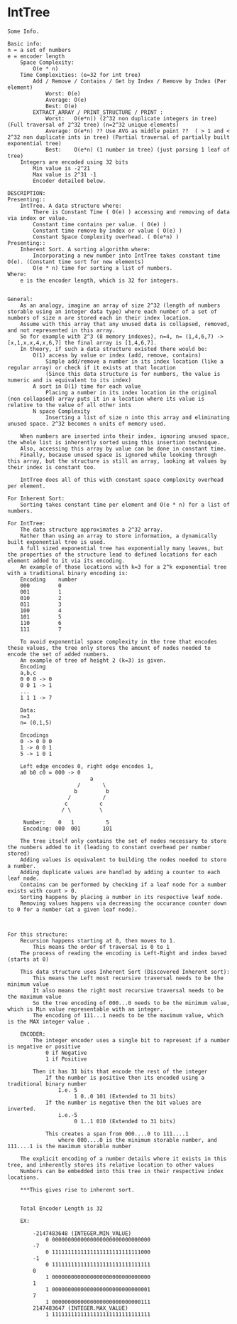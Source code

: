# IntTree 

    Some Info.

    Basic info:
    n = a set of numbers
    e = encoder length
        Space Complexity:
            O(e * n)
        Time Complexities: (e=32 for int tree)
            Add / Remove / Contains / Get by Index / Remove by Index (Per element)
                Worst: O(e)
                Average: O(e)
                Best: O(e)
            EXTRACT_ARRAY / PRINT_STRUCTURE / PRINT :
                Worst:   O(e*n)) (2^32 non duplicate integers in tree)  (Full traversal of 2^32 tree) (n=2^32 unique elements)
                Average: O(e*n) ?? Use AVG as middle point ??  ( > 1 and < 2^32 non duplicate ints in tree) (Partial traversal of partially built exponential tree)
                Best:    O(e*n) (1 number in tree) (just parsing 1 leaf of tree)
        Integers are encoded using 32 bits
            Min value is -2^21
            Max value is 2^31 -1
            Encoder detailed below.

    DESCRIPTION:
    Presenting::
        IntTree. A data structure where:
            There is Constant Time ( O(e) ) accessing and removing of data via index or value.
            Constant time contains per value. ( O(e) )
            Constant time remove by index or value ( O(e) )
            Constant Space Complexity overhead. ( O(e*n) )
    Presenting::
        Inherent Sort. A sorting algorithm where:
            Incorporating a new number into IntTree takes constant time O(e). (Constant time sort for new elements)
            O(e * n) time for sorting a list of numbers.
    Where:
        e is the encoder length, which is 32 for integers.


    General:
        As an analogy, imagine an array of size 2^32 (length of numbers storable using an integer data type) where each number of a set of numbers of size n are stored each in their index location.
        Assume with this array that any unused data is collapsed, removed,  and not represented in this array.
        So for example with 2^3 (8 memory indexes), n=4, n= (1,4,6,7) -> [x,1,x,x,4,x,6,7] the final array is [1,4,6,7].
        In theory, if such a data structure existed there would be:
            O(1) access by value or index (add, remove, contains)
                Simple add/remove a number in its index location (like a regular array) or check if it exists at that location
                (Since this data structure is for numbers, the value is numeric and is equivalent to its index)
            A sort in O(1) time for each value
                Placing a number in its index location in the original (non collapsed) array puts it in a location where its value is relative to the value of all other ints
            N space Complexity
                Inserting a list of size n into this array and eliminating unused space. 2^32 becomes n units of memory used.

        When numbers are inserted into their index, ignoring unused space, the whole list is inherently sorted using this insertion technique.
        Also, accessing this array by value can be done in constant time.
        Finally, because unused space is ignored while looking through this array, but the structure is still an array, looking at values by their index is constant too.

        IntTree does all of this with constant space complexity overhead per element.

    For Inherent Sort:
        Sorting takes constant time per element and O(e * n) for a list of numbers.

    For IntTree:
        The data structure approximates a 2^32 array.
        Rather than using an array to store information, a dynamically built exponential tree is used.
        A full sized exponential tree has exponentially many leaves, but the properties of the structure lead to defined locations for each element added to it via its encoding.
        An example of those locations with k=3 for a 2^k exponential tree with a traditional binary encoding is:
        Encoding    number
        000         0
        001         1
        010         2
        011         3
        100         4
        101         5
        110         6
        111         7

        To avoid exponential space complexity in the tree that encodes these values, the tree only stores the amount of nodes needed to encode the set of added numbers.
        An example of tree of height 2 (k=3) is given.
        Encoding
        a,b,c
        0 0 0 -> 0
        0 0 1 -> 1
        ...
        1 1 1 -> 7

        Data:
        n=3
        n= (0,1,5)

        Encodings
        0 -> 0 0 0
        1 -> 0 0 1
        5 -> 1 0 1

        Left edge encodes 0, right edge encodes 1,
        a0 b0 c0 = 000 -> 0
                              a
                          /       \
                         b         b
                       /          /
                      c          c
                     / \         \

         Number:    0   1          5
         Encoding: 000  001       101

        The tree itself only contains the set of nodes necessary to store the numbers added to it (leading to constant overhead per number stored)
        Adding values is equivalent to building the nodes needed to store a number.
        Adding duplicate values are handled by adding a counter to each leaf node.
        Contains can be performed by checking if a leaf node for a number exists with count > 0.
        Sorting happens by placing a number in its respective leaf node.
        Removing values happens via decreasing the occurance counter down to 0 for a number (at a given leaf node).



    For this structure:
        Recursion happens starting at 0, then moves to 1.
            This means the order of traversal is 0 to 1
        The process of reading the encoding is Left-Right and index based (starts at 0)

        This data structure uses Inherent Sort (Discovered Inherent sort):
            This means the Left most recursive traversal needs to be the minimum value
            It also means the right most recursive traversal needs to be the maximum value
            So the tree encoding of 000...0 needs to be the minimum value, which is Min value representable with an integer.
            The encoding of 111...1 needs to be the maximum value, which is the MAX integer value .

        ENCODER:
            The integer encoder uses a single bit to represent if a number is negative or positive
                0 if Negative
                1 if Positive

            Then it has 31 bits that encode the rest of the integer
                If the number is positive then its encoded using a traditional binary number
                    I.e. 5
                         1 0..0 101 (Extended to 31 bits)
                If the number is negative then the bit values are inverted.
                    i.e.-5
                         0 1..1 010 (Extended to 31 bits)

                This creates a span from 000....0 to 111....1
                    where 000....0 is the minimum storable number, and 111....1 is the maximum storable number

        The explicit encoding of a number details where it exists in this tree, and inherently stores its relative location to other values
        Numbers can be embedded into this tree in their respective index locations.

        ***This gives rise to inherent sort.


        Total Encoder Length is 32

        EX:

            -2147483648 (INTEGER.MIN_VALUE)
                0 0000000000000000000000000000000
            -7
                0 1111111111111111111111111111000
            -1
                0 1111111111111111111111111111111
            0
                1 0000000000000000000000000000000
            1
                1 0000000000000000000000000000001
            7
                1 0000000000000000000000000000111
            2147483647 (INTEGER.MAX_VALUE)
                1 1111111111111111111111111111111
     
